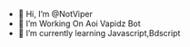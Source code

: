 - 👋 Hi, I’m @NotViper
- 👀 I’m Working On Aoi Vapidz Bot
- 🌱 I’m currently learning Javascript,Bdscript

<!---
NotViper/NotViper is a ✨ special ✨ repository because its `README.md` (this file) appears on your GitHub profile.
You can click the Preview link to take a look at your changes.
--->

